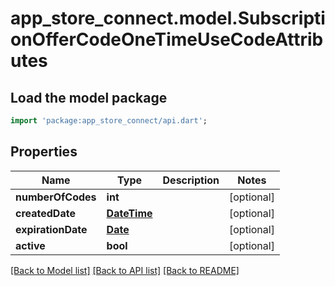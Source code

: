 # app_store_connect.model.SubscriptionOfferCodeOneTimeUseCodeAttributes

## Load the model package
```dart
import 'package:app_store_connect/api.dart';
```

## Properties
Name | Type | Description | Notes
------------ | ------------- | ------------- | -------------
**numberOfCodes** | **int** |  | [optional] 
**createdDate** | [**DateTime**](DateTime.md) |  | [optional] 
**expirationDate** | [**Date**](Date.md) |  | [optional] 
**active** | **bool** |  | [optional] 

[[Back to Model list]](../README.md#documentation-for-models) [[Back to API list]](../README.md#documentation-for-api-endpoints) [[Back to README]](../README.md)


